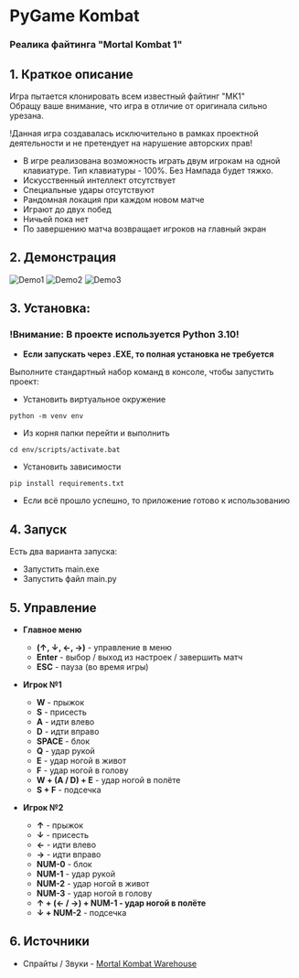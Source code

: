# PyGame Kombat
### Реалика файтинга "Mortal Kombat 1"  
## 1. Краткое описание
Игра пытается клонировать всем известный файтинг "MK1"  
Обращу ваше внимание, что игра в отличие от оригинала сильно урезана.

!Данная игра создавалась исключительно в рамках проектной деятельности и не претендует на нарушение
авторских прав!

* В игре реализована возможность играть двум игрокам на одной  
клавиатуре. Тип клавиатуры - 100%. Без Нампада будет тяжко.
* Искусственный интеллект отсутствует  
* Специальные удары отсутствуют
* Рандомная локация при каждом новом матче
* Играют до двух побед
* Ничьей пока нет
* По завершению матча возвращает игроков на главный экран

## 2. Демонстрация
![Demo1](https://github.com/GooseInBacket/MK/blob/master/data/content/props/demo_1.png)
![Demo2](https://github.com/GooseInBacket/MK/blob/master/data/content/props/demo_2.png)
![Demo3](https://github.com/GooseInBacket/MK/blob/master/data/content/props/demo_3.png)

## 3. Установка:
### **!Внимание: В проекте используется Python 3.10!**

* **Если запускать через .EXE, то полная установка не требуется**

Выполните стандартный набор команд в консоле, чтобы запустить проект:
* Установить виртуальное окружение
```commandline
python -m venv env
```
* Из корня папки перейти и выполнить 
```commandline 
cd env/scripts/activate.bat
```
* Установить зависимости 
```commandline
pip install requirements.txt 
```
* Если всё прошло успешно, то приложение готово к использованию
## 4. Запуск
Есть два варианта запуска:
* Запустить main.exe
* Запустить файл main.py
## 5. Управление
* **Главное меню**
  * **(↑, ↓, ←, →)** - управление в меню
  * **Enter** - выбор / выход из настроек / завершить матч
  * **ESC** - пауза (во время игры)


* **Игрок №1**
  * **W** - прыжок
  * **S** - присесть
  * **A** - идти влево
  * **D** - идти вправо
  * **SPACE** - блок
  * **Q** - удар рукой
  * **E** - удар ногой в живот
  * **F** - удар ногой в голову
  * **W + (A / D) + E** - удар ногой в полёте
  * **S + F** - подсечка


* **Игрок №2**
  * **↑** - прыжок
  * **↓** - присесть
  * **←** - идти влево
  * **→** - идти вправо
  * **NUM-0** - блок
  * **NUM-1** - удар рукой
  * **NUM-2** - удар ногой в живот
  * **NUM-3** - удар ногой в голову
  * **↑ + (← / →) + NUM-1 - удар ногой в полёте**
  * **↓ + NUM-2** - подсечка

## 6. Источники
* Спрайты / Звуки  - [Mortal Kombat Warehouse](https://www.mortalkombatwarehouse.com/mk1/)
